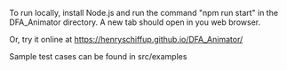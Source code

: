To run locally, install Node.js and run the command "npm run start" in the DFA_Animator directory. A new tab should open in you web browser.

Or, try it online at https://henryschiffup.github.io/DFA_Animator/

Sample test cases can be found in src/examples